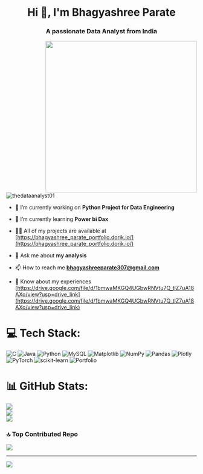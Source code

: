 <h1 align="center">Hi 👋, I'm Bhagyashree Parate</h1>
<h3 align="center">A passionate Data Analyst from India</h3>

<img align="right" ait="Analysis" width="400 " src=" https://user-images.githubusercontent...">

<p align="left"> <img src="https://komarev.com/ghpvc/?username=thedataanalyst01&label=Profile%20views&color=0e75b6&style=flat" alt="thedataanalyst01" /> </p>

- 🔭 I’m currently working on **Python Project for Data Engineering**

- 🌱 I’m currently learning **Power bi Dax**

- 👨‍💻 All of my projects are available at [https://bhagyashree_parate_portfolio.dorik.io/](https://bhagyashree_parate_portfolio.dorik.io/)

- 💬 Ask me about **my analysis**

- 📫 How to reach me **bhagyashreeparate307@gmail.com**

- 📄 Know about my experiences [https://drive.google.com/file/d/1bmwaMKGQ4UGbwRNVtu7Q_tlZ7uA18AXo/view?usp=drive_link](https://drive.google.com/file/d/1bmwaMKGQ4UGbwRNVtu7Q_tlZ7uA18AXo/view?usp=drive_link)


# 💻 Tech Stack:
![C](https://img.shields.io/badge/c-%2300599C.svg?style=for-the-badge&logo=c&logoColor=white) ![Java](https://img.shields.io/badge/java-%23ED8B00.svg?style=for-the-badge&logo=openjdk&logoColor=white) ![Python](https://img.shields.io/badge/python-3670A0?style=for-the-badge&logo=python&logoColor=ffdd54) ![MySQL](https://img.shields.io/badge/mysql-%2300000f.svg?style=for-the-badge&logo=mysql&logoColor=white) ![Matplotlib](https://img.shields.io/badge/Matplotlib-%23ffffff.svg?style=for-the-badge&logo=Matplotlib&logoColor=black) ![NumPy](https://img.shields.io/badge/numpy-%23013243.svg?style=for-the-badge&logo=numpy&logoColor=white) ![Pandas](https://img.shields.io/badge/pandas-%23150458.svg?style=for-the-badge&logo=pandas&logoColor=white) ![Plotly](https://img.shields.io/badge/Plotly-%233F4F75.svg?style=for-the-badge&logo=plotly&logoColor=white) ![PyTorch](https://img.shields.io/badge/PyTorch-%23EE4C2C.svg?style=for-the-badge&logo=PyTorch&logoColor=white) ![scikit-learn](https://img.shields.io/badge/scikit--learn-%23F7931E.svg?style=for-the-badge&logo=scikit-learn&logoColor=white) ![Portfolio](https://img.shields.io/badge/Portfolio-%23000000.svg?style=for-the-badge&logo=firefox&logoColor=#FF7139)
# 📊 GitHub Stats:
![](https://github-readme-stats.vercel.app/api?username=TheDataAnalyst01&theme=dark&hide_border=false&include_all_commits=false&count_private=false)<br/>
![](https://github-readme-streak-stats.herokuapp.com/?user=TheDataAnalyst01&theme=dark&hide_border=false)<br/>
![](https://github-readme-stats.vercel.app/api/top-langs/?username=TheDataAnalyst01&theme=dark&hide_border=false&include_all_commits=false&count_private=false&layout=compact)

### 🔝 Top Contributed Repo
![](https://github-contributor-stats.vercel.app/api?username=TheDataAnalyst01&limit=5&theme=dark&combine_all_yearly_contributions=true)

---
[![](https://visitcount.itsvg.in/api?id=TheDataAnalyst01&icon=0&color=0)](https://visitcount.itsvg.in)

<!-- Proudly created with GPRM ( https://gprm.itsvg.in ) -->


